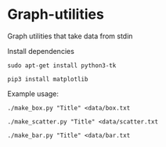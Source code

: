 # Graph-utilities
Graph utilities that take data from stdin

Install dependencies

`sudo apt-get install python3-tk`

`pip3 install matplotlib`

Example usage:

`./make_box.py "Title" <data/box.txt`

`./make_scatter.py "Title" <data/scatter.txt`

`./make_bar.py "Title" <data/bar.txt`
